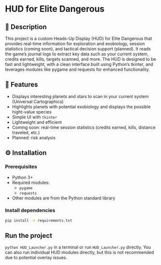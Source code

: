 # HUD for Elite Dangerous

## 🧾 Description

This project is a custom Heads-Up Display (HUD) for Elite Dangerous that provides real-time information for exploration and exobiology, session statistics (coming soon), and tactical decision support (planned). It reads the game’s journal logs to extract key data such as your current system, credits earned, kills, targets scanned, and more. The HUD is designed to be fast and lightweight, with a clean interface built using Python’s tkinter, and leverages modules like pygame and requests for enhanced functionality.

## 🚀 Features
- Displays interesting planets and stars to scan in your current system (Universal Cartographics)
- Highlights planets with potential exobiology and displays the possible hight-value species
- Simple UI with `tkinter`
- Lightweight and efficient
- Coming soon: real-time session statistics (credits earned, kills, distance traveled, etc.)
- Planned: risk analysis

## ⚙️ Installation

### Prerequisites

- Python 3+
- Required modules:
  - `pygame`
  - `requests`
- Other modules are from the Python standard library

### Install dependencies

```bash
pip install -r requirements.txt
```

## Run the project

`python HUD_Launcher.py` in a terminal or run `HUD_Launcher.py` directly.
You can also run individual HUD modules directly, but this is not recommended due to potential overlay issues.
